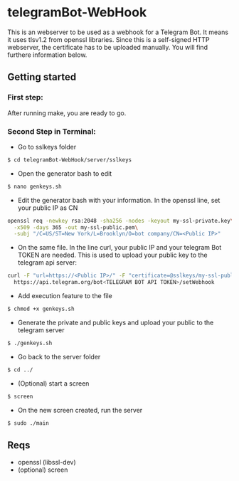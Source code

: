 # telegramBot-WebHook
This is an webserver to be used as a webhook for a Telegram Bot. It means it uses tlsv1.2 from openssl libraries. 
Since this is a self-signed HTTP webserver, the certificate has to be uploaded manually. You will find furthere information below.

## Getting started
### First step:
After running make, you are ready to go.
### Second Step in Terminal:

- Go to sslkeys folder
``` bash
$ cd telegramBot-WebHook/server/sslkeys
```
- Open the generator bash to edit
``` bash
$ nano genkeys.sh
``` 
- Edit the generator bash with your information. In the openssl line, set your public IP as CN
``` bash
openssl req -newkey rsa:2048 -sha256 -nodes -keyout my-ssl-private.key\
  -x509 -days 365 -out my-ssl-public.pem\
  -subj "/C=US/ST=New York/L=Brooklyn/O=bot company/CN=<Public IP>"
``` 
- On the same file. In the line curl, your public IP and your telegram Bot TOKEN are needed. This is used to upload your public key to the telegram api server:
``` bash
curl -F "url=https://<Public IP>/" -F "certificate=@sslkeys/my-ssl-public.pem"\
  https://api.telegram.org/bot<TELEGRAM BOT API TOKEN>/setWebhook
```
- Add execution feature to the file
``` bash
$ chmod +x genkeys.sh
```
- Generate the private and public keys and upload your public to the telegram server
``` bash
$ ./genkeys.sh
```
- Go back to the server folder
``` bash
$ cd ../
``` 
- (Optional) start a screen
``` bash
$ screen
```
- On the new screen created, run the server
``` bash
$ sudo ./main
```

## Reqs
- openssl (libssl-dev)
- (optional) screen
